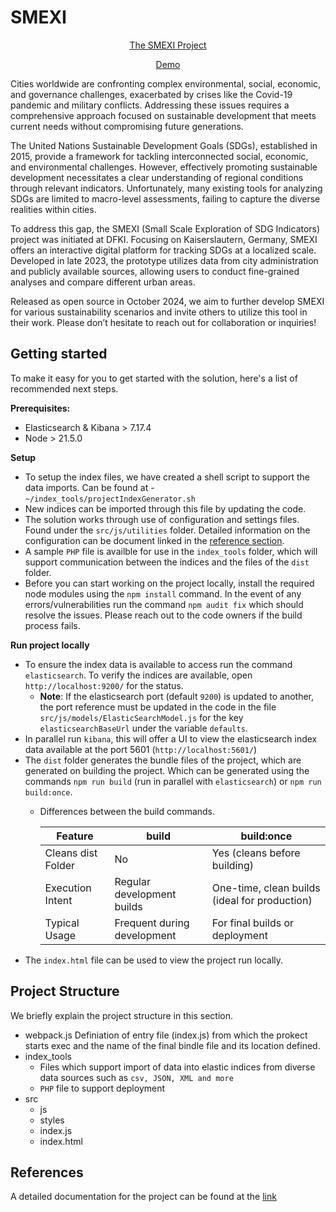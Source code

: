 # SMEXI

<div align="center">

[The SMEXI Project](https://smexi.dfki.de)

[Demo](https://smexi.dfki.de/demonstrator)

</div>

Cities worldwide are confronting complex environmental, social, economic, and governance challenges, exacerbated by crises like the Covid-19 pandemic and military conflicts. Addressing these issues requires a comprehensive approach focused on sustainable development that meets current needs without compromising future generations.

The United Nations Sustainable Development Goals (SDGs), established in 2015, provide a framework for tackling interconnected social, economic, and environmental challenges. However, effectively promoting sustainable development necessitates a clear understanding of regional conditions through relevant indicators. Unfortunately, many existing tools for analyzing SDGs are limited to macro-level assessments, failing to capture the diverse realities within cities.

To address this gap, the SMEXI (Small Scale Exploration of SDG Indicators) project was initiated at DFKI. Focusing on Kaiserslautern, Germany, SMEXI offers an interactive digital platform for tracking SDGs at a localized scale. Developed in late 2023, the prototype utilizes data from city administration and publicly available sources, allowing users to conduct fine-grained analyses and compare different urban areas.

Released as open source in October 2024, we aim to further develop SMEXI for various sustainability scenarios and invite others to utilize this tool in their work. Please don’t hesitate to reach out for collaboration or inquiries!

## Getting started

To make it easy for you to get started with the solution, here's a list of recommended next steps.

**Prerequisites:** 
- Elasticsearch & Kibana > 7.17.4
- Node > 21.5.0

**Setup**
- To setup the index files, we have created a shell script to support the data imports. Can be found at - `~/index_tools/projectIndexGenerator.sh`
- New indices can be imported through this file by updating the code.
- The solution works through use of configuration and settings files. Found under the `src/js/utilities` folder. Detailed information on the configuration can be document linked in the [reference section](#references).
- A sample `PHP` file is availble for use in the `index_tools` folder, which will support communication between the indices and the files of the `dist` folder.
- Before you can start working on the project locally, install the required node modules using the `npm install` command. In the event of any errors/vulnerabilities run the command `npm audit fix` which should resolve the issues. Please reach out to the code owners if the build process fails.

**Run project locally**
- To ensure the index data is available to access run the command `elasticsearch`. To verify the indices are available, open `http://localhost:9200/` for the status.
    - **Note**: If the elasticsearch port (default `9200`) is updated to another, the port reference must be updated in the code in the file `src/js/models/ElasticSearchModel.js` for the key `elasticsearchBaseUrl` under the variable `defaults`.
- In parallel run `kibana`, this will offer a UI to view the elasticsearch index data available at the port 5601 (`http://localhost:5601/`)
- The `dist` folder generates the bundle files of the project, which are generated on building the project. Which can be generated using the commands `npm run build` (run in parallel with `elasticsearch`) or `npm run build:once`. 
  - Differences between the build commands.

    | Feature                | build                            | build:once                                        |
    |------------------------|----------------------------------|--------------------------------------------------|
    | Cleans dist Folder     | No                               | Yes (cleans before building)                     |
    | Execution Intent       | Regular development builds       | One-time, clean builds (ideal for production)   |
    | Typical Usage          | Frequent during development      | For final builds or deployment                   |
- The `index.html` file can be used to view the project run locally.


## Project Structure

We briefly explain the project structure in this section.

- webpack.js 
    Definiation of entry file (index.js) from which the prokect starts exec and the name of the final bindle file and its location defined.
- index_tools
    - Files which support import of data into elastic indices from diverse data sources such as `csv, JSON, XML and more`
    - `PHP` file to support deployment
- src
    - js
    - styles 
    - index.js
    - index.html


## References

A detailed documentation for the project can be found at the [link](https://scll.dfki.de/documents/theses/2024_MA-Yeerasam.pdf)
